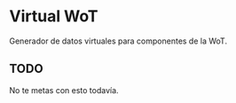 # Virtual WoT
Generador de datos virtuales para componentes de la WoT.

## TODO

No te metas con esto todavía.